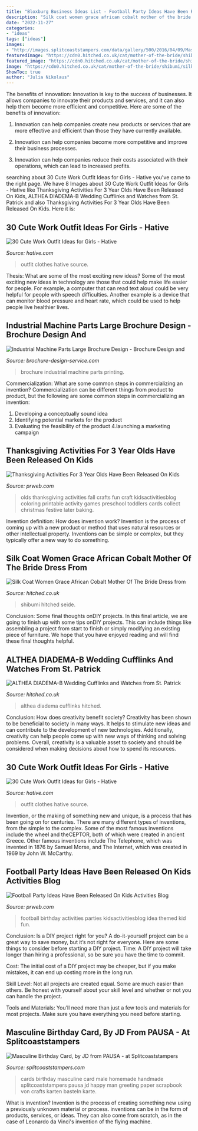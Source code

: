 ```yaml
---
title: "Bloxburg Business Ideas List - Football Party Ideas Have Been Released On Kids Activities Blog"
description: "Silk coat women grace african cobalt mother of the bride dress from"
date: "2022-11-27"
categories:
- "ideas"
tags: ["ideas"]
images:
- "http://images.splitcoaststampers.com/data/gallery/500/2016/04/09/Masculine_card_by_JD_from_PAUSA.jpg"
featuredImage: "https://cdn0.hitched.co.uk/cat/mother-of-the-bride/shibumi/silk-coat-women-grace-african-cobalt--mfvo426155.jpg"
featured_image: "https://cdn0.hitched.co.uk/cat/mother-of-the-bride/shibumi/silk-coat-women-grace-african-cobalt--mfvo426155.jpg"
image: "https://cdn0.hitched.co.uk/cat/mother-of-the-bride/shibumi/silk-coat-women-grace-african-cobalt--mfvo426155.jpg"
ShowToc: true
author: "Julia Nikolaus"
---
```



The benefits of innovation:
Innovation is key to the success of businesses. It allows companies to innovate their products and services, and it can also help them become more efficient and competitive. Here are some of the benefits of innovation:
1. Innovation can help companies create new products or services that are more effective and efficient than those they have currently available.

2. Innovation can help companies become more competitive and improve their business processes.

3. Innovation can help companies reduce their costs associated with their operations, which can lead to increased profits.

	

		
searching about 30 Cute Work Outfit Ideas for Girls - Hative you've came to the right page. We have 8 Images about 30 Cute Work Outfit Ideas for Girls - Hative like Thanksgiving Activities For 3 Year Olds Have Been Released On Kids, ALTHEA DIADEMA-B Wedding Cufflinks and Watches from St. Patrick and also Thanksgiving Activities For 3 Year Olds Have Been Released On Kids. Here it is:
		
    
## 30 Cute Work Outfit Ideas For Girls - Hative

<img loading=lazy src="https://hative.com/wp-content/uploads/2015/02/work-outfit-ideas/17-cute-work-outfit-ideas-for-girls.jpg" onerror="this.onerror=null;this.src='https://tse2.mm.bing.net/th?id=OIP.q4PkGRORcjHupvWc04ydegHaMZ&amp;pid=15.1';" alt="30 Cute Work Outfit Ideas for Girls - Hative">

_Source: hative.com_

>outfit clothes hative source. 

	

Thesis: What are some of the most exciting new ideas?
Some of the most exciting new ideas in technology are those that could help make life easier for people. For example, a computer that can read text aloud could be very helpful for people with speech difficulties. Another example is a device that can monitor blood pressure and heart rate, which could be used to help people live healthier lives.

    
## Industrial Machine Parts Large Brochure Design - Brochure Design And

<img loading=lazy src="https://www.brochure-design-service.com/wp-content/uploads/2015/04/GasturbineBrochure.jpg" onerror="this.onerror=null;this.src='https://tse2.mm.bing.net/th?id=OIP.JWYnpewim7AhjzuiPAmgmQHaDz&amp;pid=15.1';" alt="Industrial Machine Parts Large Brochure Design - Brochure Design and">

_Source: brochure-design-service.com_

>brochure industrial machine parts printing. 

	

Commercialization: What are some common steps in commercializing an invention?
Commercialization can be different things from product to product, but the following are some common steps in commercializing an invention:
1. Developing a conceptually sound idea 
2. Identifying potential markets for the product 
3. Evaluating the feasibility of the product 
4.launching a marketing campaign 

    
## Thanksgiving Activities For 3 Year Olds Have Been Released On Kids

<img loading=lazy src="http://ww1.prweb.com/prfiles/2013/11/08/11316319/25-Thanksgiving-Activities-for-3-Year-Olds-featured-on-Kids-Activities-Blog.jpg" onerror="this.onerror=null;this.src='https://tse3.mm.bing.net/th?id=OIP.Ua7K7XiVkMwOfDWRtCfzUgHaLH&amp;pid=15.1';" alt="Thanksgiving Activities For 3 Year Olds Have Been Released On Kids">

_Source: prweb.com_

>olds thanksgiving activities fall crafts fun craft kidsactivitiesblog coloring printable activity games preschool toddlers cards collect christmas festive later baking. 

	

Invention definition: How does invention work?
Invention is the process of coming up with a new product or method that uses natural resources or other intellectual property. Inventions can be simple or complex, but they typically offer a new way to do something.

    
## Silk Coat Women Grace African Cobalt Mother Of The Bride Dress From

<img loading=lazy src="https://cdn0.hitched.co.uk/cat/mother-of-the-bride/shibumi/silk-coat-women-grace-african-cobalt--mfvo426155.jpg" onerror="this.onerror=null;this.src='https://tse1.mm.bing.net/th?id=OIP.A2nKhyYLsmD2XJ1EWKlM2QHaLH&amp;pid=15.1';" alt="Silk Coat Women Grace African Cobalt Mother Of The Bride Dress from">

_Source: hitched.co.uk_

>shibumi hitched seide. 

	

Conclusion: Some final thoughts onDIY projects.
In this final article, we are going to finish up with some tips onDIY projects. This can include things like assembling a project from start to finish or simply modifying an existing piece of furniture. We hope that you have enjoyed reading and will find these final thoughts helpful.

    
## ALTHEA DIADEMA-B Wedding Cufflinks And Watches From St. Patrick

<img loading=lazy src="https://cdn0.hitched.co.uk/cat/wedding-cufflinks-and-watches/st-patrick/althea-diadema-b--mfvo481613.jpg" onerror="this.onerror=null;this.src='https://tse2.mm.bing.net/th?id=OIP.37Nm5wG1erXHwA6ZFIQs-wHaKe&amp;pid=15.1';" alt="ALTHEA DIADEMA-B Wedding Cufflinks and Watches from St. Patrick">

_Source: hitched.co.uk_

>althea diadema cufflinks hitched. 

	

Conclusion: How does creativity benefit society?
Creativity has been shown to be beneficial to society in many ways. It helps to stimulate new ideas and can contribute to the development of new technologies. Additionally, creativity can help people come up with new ways of thinking and solving problems. Overall, creativity is a valuable asset to society and should be considered when making decisions about how to spend its resources.

    
## 30 Cute Work Outfit Ideas For Girls - Hative

<img loading=lazy src="https://hative.com/wp-content/uploads/2015/02/work-outfit-ideas/13-cute-work-outfit-ideas-for-girls.jpg" onerror="this.onerror=null;this.src='https://tse2.mm.bing.net/th?id=OIP.skuksiJAD-QbIwDEfyJtkQHaLH&amp;pid=15.1';" alt="30 Cute Work Outfit Ideas for Girls - Hative">

_Source: hative.com_

>outfit clothes hative source. 

	

Invention, or the making of something new and unique, is a process that has been going on for centuries. There are many different types of inventions, from the simple to the complex. Some of the most famous inventions include the wheel and theCEPTOR, both of which were created in ancient Greece. Other famous inventions include The Telephone, which was invented in 1876 by Samuel Morse, and The Internet, which was created in 1969 by John W. McCarthy.

    
## Football Party Ideas Have Been Released On Kids Activities Blog

<img loading=lazy src="http://ww1.prweb.com/prfiles/2013/09/27/11163002/kids-football-party-ideas.jpg" onerror="this.onerror=null;this.src='https://tse1.mm.bing.net/th?id=OIP.YD3bIggLzk9l4G1BD-PckAHaKl&amp;pid=15.1';" alt="Football Party Ideas Have Been Released On Kids Activities Blog">

_Source: prweb.com_

>football birthday activities parties kidsactivitiesblog idea themed kid fun. 

	

Conclusion: Is a DIY project right for you?
A do-it-yourself project can be a great way to save money, but it’s not right for everyone. Here are some things to consider before starting a DIY project.
Time: A DIY project will take longer than hiring a professional, so be sure you have the time to commit.

Cost: The initial cost of a DIY project may be cheaper, but if you make mistakes, it can end up costing more in the long run.

Skill Level: Not all projects are created equal. Some are much easier than others. Be honest with yourself about your skill level and whether or not you can handle the project.

Tools and Materials: You’ll need more than just a few tools and materials for most projects. Make sure you have everything you need before starting.

    
## Masculine Birthday Card, By JD From PAUSA - At Splitcoaststampers

<img loading=lazy src="http://images.splitcoaststampers.com/data/gallery/500/2016/04/09/Masculine_card_by_JD_from_PAUSA.jpg" onerror="this.onerror=null;this.src='https://tse4.mm.bing.net/th?id=OIP.xspXq31Vl3CBnziSIIhQwAHaK8&amp;pid=15.1';" alt="Masculine Birthday Card, by JD from PAUSA - at Splitcoaststampers">

_Source: splitcoaststampers.com_

>cards birthday masculine card male homemade handmade splitcoaststampers pausa jd happy man greeting paper scrapbook von crafts karten basteln karte. 

	

What is invention?
Invention is the process of creating something new using a previously unknown material or process. inventions can be in the form of products, services, or ideas. They can also come from scratch, as in the case of Leonardo da Vinci's invention of the flying machine.

